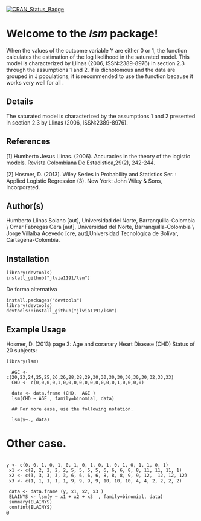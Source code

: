 [![CRAN\_Status\_Badge](http://www.r-pkg.org/badges/version/lsm)](https://cran.r-project.org/package=lsm)

Welcome to the *lsm* package!
=============================

When the values of the outcome variable Y are either 0 or 1, the function calculates the estimation of the log likelihood in the saturated model. This model is characterized by Llinas (2006, ISSN:2389-8976) in section 2.3 through the assumptions 1 and 2. If is dichotomous and the data are grouped in J populations, it is recommended to use the function because it works very well for all .

Details
-------

The saturated model is characterized by the assumptions 1 and 2 presented in section 2.3 by Llinas (2006, ISSN:2389-8976).

References
----------

[1] Humberto Jesus Llinas. (2006). Accuracies in the theory of the logistic models. Revista Colombiana De Estadistica,29(2), 242-244.

[2] Hosmer, D. (2013). Wiley Series in Probability and Statistics Ser. : Applied Logistic Regression (3). New York: John Wiley & Sons, Incorporated.

Author(s)
------
 Humberto Llinas Solano [aut], Universidad del Norte, Barranquilla-Colombia \\ Omar Fabregas Cera [aut], Universidad del Norte, Barranquilla-Colombia \\ Jorge Villalba Acevedo [cre, aut],Universidad Tecnológica de Bolívar, Cartagena-Colombia.


Installation
------------

``` {r}
library(devtools)
install_github("jlvia1191/lsm")
```


De forma alternativa


```{r}
install.packages("devtools")
library(devtools)
devtools::install_github("jlvia1191/lsm")
```



Example Usage
-------------

 Hosmer, D. (2013) page 3: Age and coranary Heart Disease (CHD) Status of 20 subjects:

```{r}
library(lsm)

  AGE <- c(20,23,24,25,25,26,26,28,28,29,30,30,30,30,30,30,30,32,33,33)
  CHD <- c(0,0,0,0,1,0,0,0,0,0,0,0,0,0,0,1,0,0,0,0)
  
  data <- data.frame (CHD,  AGE )
  lsm(CHD ~ AGE , family=binomial, data)
  
  ## For more ease, use the following notation.
  
  lsm(y~., data)
```

 # Other case.

``` {r}
 
y <- c(0, 0, 1, 0, 1, 0, 1, 0, 1, 0, 1, 0, 1, 0, 1, 1, 0, 1)
 x1	<- c(2, 2, 2, 2, 2, 5, 5, 5, 5, 6, 6, 6, 8, 8, 11, 11, 11, 1)
 x2	<- c(3, 3, 3, 3, 3, 6, 6, 6, 6, 8, 8, 8, 9, 9, 12,	12,	12,	12)
 x3	<- c(1, 1, 1, 1, 1, 9, 9, 9, 9, 10, 10, 10, 4, 4, 2, 2, 2, 2)
 
 data <- data.frame (y, x1, x2, x3 )
 ELAINYS <- lsm(y ~ x1 + x2 + x3  , family=binomial, data)
 summary(ELAINYS)
 confint(ELAINYS)
@
```

 

